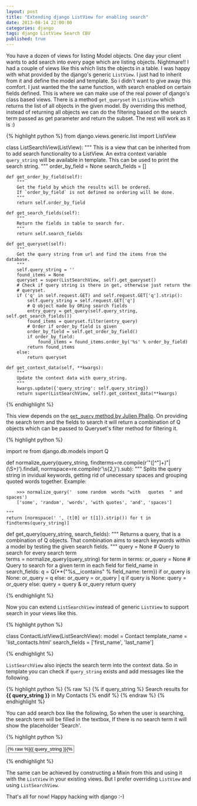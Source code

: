 ```yaml
---
layout: post
title: "Extending django ListView for enabling search"
date: 2013-08-14 22:00:00
categories: django
tags: django ListView Search CBV
published: true 
---
```


You have a dozen of views for listing Model objects. One day your client wants to
add search into every page which are listing objects. Nightmare!! I had a couple of views like this
which lists the objects in a table. I was happy with what provided by the
django's generic `ListView`. I just had to inherit from it and define the model and
template. So i didn't want to give away this comfort. I just wanted the the same function,
with search enabled on certain fields defined. This is where we can make use of the real
power of django's class based views. There is a method `get_queryset` in
`ListView` which returns the list of all objects in the given model. By
overriding this method, instead of returning all objects we can do the
filtering based on the search term passed as get parameter and return the subset.
The rest will work as it is :)

{% highlight python %}
from django.views.generic.list import ListView

class ListSearchView(ListView):
    """
    This is a view that can be inherited from to add search functionality to a
    ListView.
    An extra context variable `query_string` will be available in template.
    This can be used to print the search string.
    """
    order_by_field = None
    search_fields = []

    def get_order_by_field(self):
        """
        Get the field by which the results will be ordered.
        If `order_by_field` is not defined no ordering will be done.
        """
        return self.order_by_field

    def get_search_fields(self):
        """
        Return the fields in table to search for.
        """
        return self.search_fields

    def get_queryset(self):
        """
        Get the query string from url and find the items from the database.
        """
        self.query_string = ''
        found_items = None
        queryset = super(ListSearchView, self).get_queryset()
        # Check if query string is there in get, otherwise just return the
        # queryset.
        if ('q' in self.request.GET) and self.request.GET['q'].strip():
            self.query_string = self.request.GET['q']
            # Q object made by ORing search fields
            entry_query = get_query(self.query_string, self.get_search_fields())
            found_items = queryset.filter(entry_query)
            # Order if order_by field is given
            order_by_field = self.get_order_by_field()
            if order_by_field:
                found_items = found_items.order_by('%s' % order_by_field)
            return found_items
        else:
            return queryset

    def get_context_data(self, **kwargs):
        """
        Update the context data with query_string.
        """
        kwargs.update({'query_string': self.query_string})
        return super(ListSearchView, self).get_context_data(**kwargs)

{% endhighlight %}

This view depends on the [`get_query` method by Julien Phalip](http://julienphalip.com/post/2825034077/adding-search-to-a-django-site-in-a-snap).
On providing the search term and the fields to search it will return a
combination of Q objects which can be passed to Queryset's filter method for
filtering it. 

{% highlight python %}

import re
from django.db.models import Q

def normalize_query(query_string,
                    findterms=re.compile(r'"([^"]+)"|(\S+)').findall,
                    normspace=re.compile(r'\s{2,}').sub):
    """
        Splits the query string in invidual keywords, getting rid of unecessary spaces
        and grouping quoted words together.
        Example:
        
        >>> normalize_query('  some random  words "with   quotes  " and   spaces')
        ['some', 'random', 'words', 'with quotes', 'and', 'spaces']
    
    """
    return [normspace(' ', (t[0] or t[1]).strip()) for t in findterms(query_string)] 

def get_query(query_string, search_fields):
    """
        Returns a query, that is a combination of Q objects. That combination
        aims to search keywords within a model by testing the given search fields.
    """
    query = None # Query to search for every search term        
    terms = normalize_query(query_string)
    for term in terms:
        or_query = None # Query to search for a given term in each field
        for field_name in search_fields:
            q = Q(**{"%s__icontains" % field_name: term})
            if or_query is None:
                or_query = q
            else:
                or_query = or_query | q
        if query is None:
            query = or_query
        else:
            query = query & or_query
    return query

{% endhighlight %}

Now you can extend `ListSearchView` instead of generic `ListView` to support search in
your views like this.

{% highlight python %}

class ContactListView(ListSearchView):
    model = Contact
    template_name = 'list_contacts.html'
    search_fields = ['first_name', 'last_name']

{% endhighlight %}

`ListSearchView` also injects the search term into the context data. So in
template you can check if `query_string` exists and add messages like the
following.

{% highlight python %}
{% raw %}
{% if query_string %}
Search results for <strong>{{ query_string }}</strong> in My Contacts
{% endif %}
{% endraw %}
{% endhighlight %}

You can add search box like the following, So when the user is searching,
the search term will be filled in the textbox, If there is no search term
it will show the placeholder 'Search'.

{% highlight python %}
<form class="navbar-search pull-left" method="GET" action="">
    <input type="text" value="{% raw %}{{ query_string }}{% endraw %}" placeholder="Search" name="q">
</form>
{% endhighlight %}

The same can be achieved by constructing a Mixin from this and using it with
the `ListView` in your existing views. But I prefer overriding `ListView` and 
using `ListSearchView`.

That's all for now! Happy hacking with django :-)
